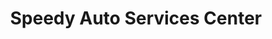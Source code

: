 ---
title: "Speedy Auto Services Center"
url: /norfolk/speedy-auto-services-center/
shop: car repair
---